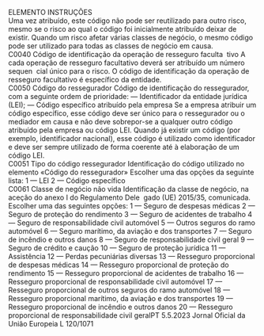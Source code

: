  
ELEMENTO  INSTRUÇÕES  
Uma vez atribuído, este código não pode ser reutilizado para outro risco, mesmo 
se o risco ao qual o código foi inicialmente atribuído deixar de existir. 
Quando um risco afetar várias classes de negócio, o mesmo código pode ser 
utilizado para todas as classes de negócio em causa.  
C0040  Código de identificação da 
operação de resseguro faculta ­
tivo  A cada operação de resseguro facultativo deverá ser atribuído um número sequen ­
cial único para o risco. O código de identificação da operação de resseguro 
facultativo é específico da entidade.  
C0050  Código do ressegurador  Código de identificação do ressegurador, com a seguinte ordem de prioridade: 
— Identificador da entidade jurídica (LEI); 
— Código específico atribuído pela empresa 
Se a empresa atribuir um código específico, esse código deve ser único para o 
ressegurador ou o mediador em causa e não deve sobrepor-se a qualquer outro 
código atribuído pela empresa ou código LEI. 
Quando já existir um código (por exemplo, identificador nacional), esse código é 
utilizado como identificador e deve ser sempre utilizado de forma coerente até à 
elaboração de um código LEI.  
C0051  Tipo do código ressegurador  Identificação do código utilizado no elemento «Código do ressegurador» Escolher 
uma das opções da seguinte lista: 
1 — LEI 
2 — Código específico  
C0061  Classe de negócio não vida  Identificação da classe de negócio, na aceção do anexo I do Regulamento Dele ­
gado (UE) 2015/35, comunicada. Escolher uma das seguintes opções: 
1 — Seguro de despesas médicas 
2 — Seguro de proteção do rendimento 
3 — Seguro de acidentes de trabalho 
4 — Seguro de responsabilidade civil automóvel 
5 — Outros seguros do ramo automóvel 
6 — Seguro marítimo, da aviação e dos transportes 
7 — Seguro de incêndio e outros danos 
8 — Seguro de responsabilidade civil geral 
9 — Seguro de crédito e caução 
10 — Seguro de proteção jurídica 
11 — Assistência 
12 — Perdas pecuniárias diversas 
13 — Resseguro proporcional de despesas médicas 
14 — Resseguro proporcional de proteção do rendimento 
15 — Resseguro proporcional de acidentes de trabalho 
16 — Resseguro proporcional de responsabilidade civil automóvel 
17 — Resseguro proporcional de outros seguros do ramo automóvel 
18 — Resseguro proporcional marítimo, da aviação e dos transportes 
19 — Resseguro proporcional de incêndio e outros danos 
20 — Resseguro proporcional de responsabilidade civil geralPT  5.5.2023 Jornal Oficial da União Europeia L 120/1071